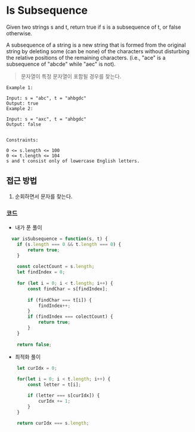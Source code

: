 # Is Subsequence


Given two strings s and t, return true if s is a subsequence of t, or false otherwise.

A subsequence of a string is a new string that is formed from the original string by deleting some (can be none) of the characters without disturbing the relative positions of the remaining characters. (i.e., "ace" is a subsequence of "abcde" while "aec" is not).

> 문자열이 특정 문자열이 포함될 경우를 찾는다.

```text
Example 1:

Input: s = "abc", t = "ahbgdc"
Output: true
Example 2:

Input: s = "axc", t = "ahbgdc"
Output: false
 

Constraints:

0 <= s.length <= 100
0 <= t.length <= 104
s and t consist only of lowercase English letters.
```

## 접근 방법

1. 순회하면서 문자를 찾는다.

### 코드

* 내가 푼 풀이

```javascript
  var isSubsequence = function(s, t) {
    if (s.length === 0 && t.length === 0) {
        return true;
    }
    
    const colectCount = s.length;
    let findIndex = 0;
    
    for (let i = 0; i < t.length; i++) {
        const findChar = s[findIndex];
        
        if (findChar === t[i]) {
            findIndex++;
        }
        if (findIndex === colectCount) {
            return true;
        }
    }
    
    return false;
```

* 최적화 풀이

```javascript
    let curIdx = 0;
    
    for(let i = 0; i < t.length; i++) {
        const letter = t[i];

        if (letter === s[curIdx]) {
            curIdx += 1;
        }
    }

    return curIdx === s.length;
```
